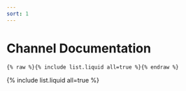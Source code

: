 ```yaml
---
sort: 1
---
```


# Channel Documentation

```
{% raw %}{% include list.liquid all=true %}{% endraw %}
```

{% include list.liquid all=true %}
